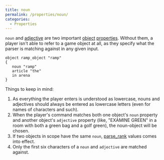 ```yaml
---
title: noun
permalink: /properties/noun/
categories: 
  - Properties
---
```


`noun` and [adjective](properties/adjective/) are two important
[object](globals/object/) [properties](properties/). Without
them, a player isn't able to refer to a game object at all, as they
specify what the parser is matching against in any given input.

    object ramp_object "ramp"
    {
       noun "ramp"
       article "the"
       in arena
    }

Things to keep in mind:

1.  As everything the player enters is understood as lowercase, nouns
    and adjectives should always be entered as lowercase letters (even
    for names of characters and such).
2.  When the player's command matches both one object's `noun` property
    and another object's `adjective` property (like, "EXAMINE GREEN" in
    a room with both a green bag and a golf green), the noun-object will
    be chosen.
3.  If two objects in scope have the same `noun`,
    [parse_rank](properties/parse_rank/) values comes into effect.
4.  Only the first six characters of a `noun` and `adjective` are
    matched against.
